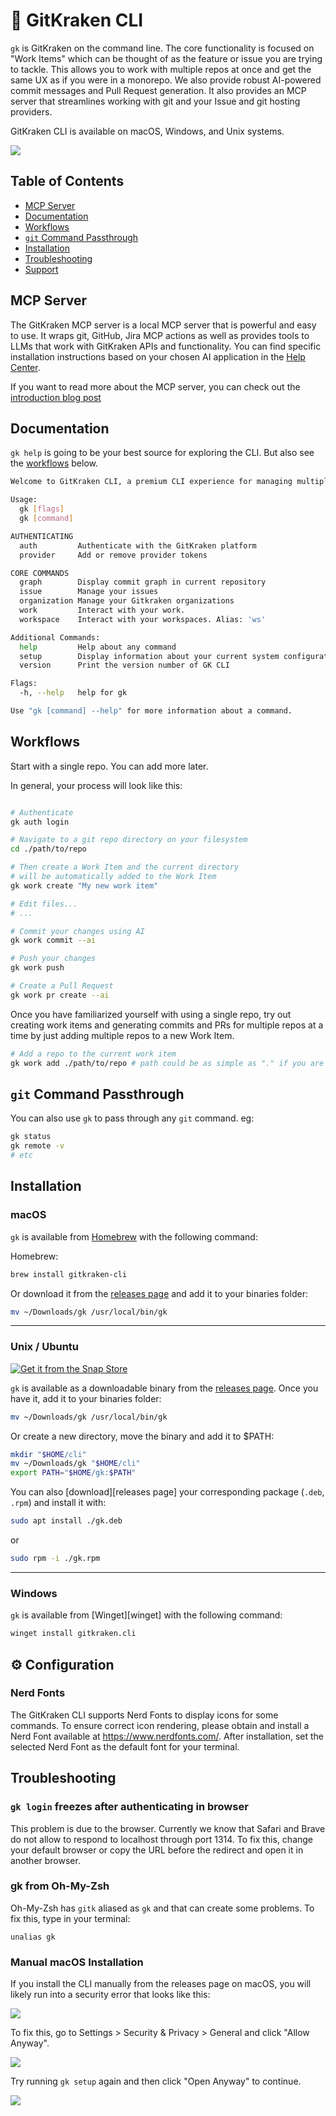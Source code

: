 # 🚀 GitKraken CLI

`gk` is GitKraken on the command line. The core functionality is focused on "Work Items" which can be thought of as the feature or issue you are trying to tackle. This allows you to work with multiple repos at once and get the same UX as if you were in a monorepo. We also provide robust AI-powered commit messages and Pull Request generation. It also provides an MCP server that streamlines working with git and your Issue and git hosting providers.

GitKraken CLI is available on macOS, Windows, and Unix systems.

![][def]

## Table of Contents

- [MCP Server](#mcp-server)
- [Documentation](#documentation)
- [Workflows](#workflows)
- [`git` Command Passthrough](#git-command-passthrough)
- [Installation](#installation)
- [Troubleshooting](#troubleshooting)
- [Support](#support)

## MCP Server

The GitKraken MCP server is a local MCP server that is powerful and easy to use. It wraps git, GitHub, Jira MCP actions as well as provides tools to LLMs that work with GitKraken APIs and functionality. You can find specific installation instructions based on your chosen AI application in the [Help Center](https://help.gitkraken.com/cli/gk-cli-mcp/).

If you want to read more about the MCP server, you can check out the [introduction blog post](https://www.gitkraken.com/blog/introducing-gitkraken-mcp)

## Documentation

`gk help` is going to be your best source for exploring the CLI. But also see the [workflows](#workflows) below.

```bash
Welcome to GitKraken CLI, a premium CLI experience for managing multiple repositories with familiar GIT CLI commands

Usage:
  gk [flags]
  gk [command]

AUTHENTICATING
  auth         Authenticate with the GitKraken platform
  provider     Add or remove provider tokens

CORE COMMANDS
  graph        Display commit graph in current repository
  issue        Manage your issues
  organization Manage your Gitkraken organizations
  work         Interact with your work.
  workspace    Interact with your workspaces. Alias: 'ws'

Additional Commands:
  help         Help about any command
  setup        Display information about your current system configuration
  version      Print the version number of GK CLI

Flags:
  -h, --help   help for gk

Use "gk [command] --help" for more information about a command.
```

## Workflows

Start with a single repo. You can add more later.

In general, your process will look like this:

```bash

# Authenticate
gk auth login

# Navigate to a git repo directory on your filesystem
cd ./path/to/repo

# Then create a Work Item and the current directory
# will be automatically added to the Work Item
gk work create "My new work item"

# Edit files...
# ...

# Commit your changes using AI
gk work commit --ai

# Push your changes
gk work push

# Create a Pull Request
gk work pr create --ai

```

Once you have familiarized yourself with using a single repo, try out creating work items and generating commits and PRs for multiple repos at a time by just adding multiple repos to a new Work Item.

```bash
# Add a repo to the current work item
gk work add ./path/to/repo # path could be as simple as "." if you are in the directory already
```

## `git` Command Passthrough

You can also use `gk` to pass through any `git` command. eg:

```bash
gk status
gk remote -v
# etc
```

## Installation

### macOS

`gk` is available from [Homebrew](https://formulae.brew.sh/cask/gitkraken-cli) with the following command:

Homebrew:

```bash
brew install gitkraken-cli
```

Or download it from the [releases page](https://github.com/gitkraken/gk-cli/releases) and add it to your binaries folder:

```bash
mv ~/Downloads/gk /usr/local/bin/gk
```

---

### Unix / Ubuntu

[![Get it from the Snap Store](https://snapcraft.io/static/images/badges/en/snap-store-black.svg)](https://snapcraft.io/gitkraken-cli)

`gk` is available as a downloadable binary from the [releases page](https://github.com/gitkraken/gk-cli/releases). Once you have it, add it to your binaries folder:

```bash
mv ~/Downloads/gk /usr/local/bin/gk
```

Or create a new directory, move the binary and add it to $PATH:

```bash
mkdir "$HOME/cli"
mv ~/Downloads/gk "$HOME/cli"
export PATH="$HOME/gk:$PATH"
```

You can also [download][releases page] your corresponding package (`.deb`, `.rpm`) and install it with:

```bash
sudo apt install ./gk.deb
```

or

```bash
sudo rpm -i ./gk.rpm
```

---

### Windows

`gk` is available from [Winget][winget] with the following command:

```bash
winget install gitkraken.cli
```

## ⚙️ Configuration

### Nerd Fonts

The GitKraken CLI supports Nerd Fonts to display icons for some commands. To ensure correct icon rendering, please obtain and install a Nerd Font available at <https://www.nerdfonts.com/>. After installation, set the selected Nerd Font as the default font for your terminal.

## Troubleshooting

### `gk login` freezes after authenticating in browser

This problem is due to the browser. Currently we know that Safari and Brave do not allow to respond to localhost through port 1314. To fix this, change your default browser or copy the URL before the redirect and open it in another browser.

### gk from Oh-My-Zsh

Oh-My-Zsh has `gitk` aliased as `gk` and that can create some problems. To fix this, type in your terminal:

```
unalias gk
```

### Manual macOS Installation

If you install the CLI manually from the releases page on macOS, you will likely run into a security error that looks like this:

![](./images/not-opened.png)

To fix this, go to Settings > Security & Privacy > General and click "Allow Anyway".

![](./images/allow-anyway.png)

Try running `gk setup` again and then click "Open Anyway" to continue.

![](./images/open-anyway.png)

[def]: ./images/cli-header-wide.png
